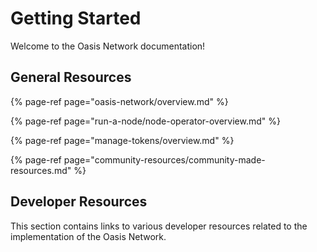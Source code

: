# Getting Started

Welcome to the Oasis Network documentation!

## General Resources

{% page-ref page="oasis-network/overview.md" %}

{% page-ref page="run-a-node/node-operator-overview.md" %}

{% page-ref page="manage-tokens/overview.md" %}

{% page-ref page="community-resources/community-made-resources.md" %}

## Developer Resources

This section contains links to various developer resources related to the implementation of the Oasis Network.



